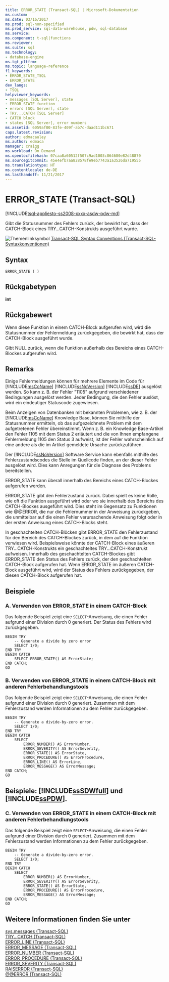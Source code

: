 ```yaml
---
title: ERROR_STATE (Transact-SQL) | Microsoft-Dokumentation
ms.custom: 
ms.date: 03/16/2017
ms.prod: sql-non-specified
ms.prod_service: sql-data-warehouse, pdw, sql-database
ms.service: 
ms.component: t-sql|functions
ms.reviewer: 
ms.suite: sql
ms.technology:
- database-engine
ms.tgt_pltfrm: 
ms.topic: language-reference
f1_keywords:
- ERROR_STATE_TSQL
- ERROR_STATE
dev_langs:
- TSQL
helpviewer_keywords:
- messages [SQL Server], state
- ERROR_STATE function
- errors [SQL Server], state
- TRY...CATCH [SQL Server]
- CATCH block
- states [SQL Server], error numbers
ms.assetid: 6059af00-83fe-409f-ab7c-daad111bc671
caps.latest.revision: 
author: edmacauley
ms.author: edmaca
manager: craigg
ms.workload: On Demand
ms.openlocfilehash: 07caa8a60512f507c9ad1003c864680e82d48870
ms.sourcegitcommit: 45e4efb7aa828578fe9eb7743a1a3526da719555
ms.translationtype: HT
ms.contentlocale: de-DE
ms.lasthandoff: 11/21/2017
---
```

# <a name="errorstate-transact-sql"></a>ERROR_STATE (Transact-SQL)
[!INCLUDE[tsql-appliesto-ss2008-xxxx-asdw-pdw-md](../../includes/tsql-appliesto-ss2008-xxxx-asdw-pdw-md.md)]

  Gibt die Statusnummer des Fehlers zurück, der bewirkt hat, dass der CATCH-Block eines TRY…CATCH-Konstrukts ausgeführt wurde.  
  
 ![Themenlinksymbol](../../database-engine/configure-windows/media/topic-link.gif "Topic link icon") [Transact-SQL Syntax Conventions (Transact-SQL-Syntaxkonventionen)](../../t-sql/language-elements/transact-sql-syntax-conventions-transact-sql.md)  
  
## <a name="syntax"></a>Syntax  
  
```  
ERROR_STATE ( )  
```  
  
## <a name="return-types"></a>Rückgabetypen  
 **int**  
  
## <a name="return-value"></a>Rückgabewert  
 Wenn diese Funktion in einem CATCH-Block aufgerufen wird, wird die Statusnummer der Fehlermeldung zurückgegeben, die bewirkt hat, dass der CATCH-Block ausgeführt wurde.  
  
 Gibt NULL zurück, wenn die Funktion außerhalb des Bereichs eines CATCH-Blockes aufgerufen wird.  
  
## <a name="remarks"></a>Remarks  
 Einige Fehlermeldungen können für mehrere Elemente im Code für [!INCLUDE[msCoName](../../includes/msconame-md.md)] [!INCLUDE[ssNoVersion](../../includes/ssnoversion-md.md)] [!INCLUDE[ssDE](../../includes/ssde-md.md)] ausgelöst werden. So kann z. B. der Fehler "1105" aufgrund verschiedener Bedingungen ausgelöst werden. Jeder Bedingung, die den Fehler auslöst, wird ein eindeutiger Statuscode zugewiesen.  
  
 Beim Anzeigen von Datenbanken mit bekannten Problemen, wie z. B. der [!INCLUDE[msCoName](../../includes/msconame-md.md)] Knowledge Base, können Sie mithilfe der Statusnummer ermitteln, ob das aufgezeichnete Problem mit dem aufgetretenen Fehler übereinstimmt. Wenn z. B. ein Knowledge Base-Artikel den Fehler 1105 mit dem Status 2 erläutert und die von Ihnen empfangene Fehlermeldung 1105 den Status 3 aufweist, ist der Fehler wahrscheinlich auf eine andere als die im Artikel gemeldete Ursache zurückzuführen.  
  
 Der [!INCLUDE[ssNoVersion](../../includes/ssnoversion-md.md)] Software Service kann ebenfalls mithilfe des Fehlerzustandscodes die Stelle im Quellcode finden, an der dieser Fehler ausgelöst wird. Dies kann Anregungen für die Diagnose des Problems bereitstellen.  
  
 ERROR_STATE kann überall innerhalb des Bereichs eines CATCH-Blockes aufgerufen werden.  
  
 ERROR_STATE gibt den Fehlerzustand zurück. Dabei spielt es keine Rolle, wie oft die Funktion ausgeführt wird oder wo sie innerhalb des Bereichs des CATCH-Blockes ausgeführt wird. Dies steht im Gegensatz zu Funktionen wie @@ERROR, die nur die Fehlernummer in der Anweisung zurückgeben, die unmittelbar auf die einen Fehler verursachende Anweisung folgt oder in der ersten Anweisung eines CATCH-Blocks steht.  
  
 In geschachtelten CATCH-Blöcken gibt ERROR_STATE den Fehlerzustand für den Bereich des CATCH-Blockes zurück, in dem auf die Funktion verwiesen wird. Beispielsweise könnte der CATCH-Block eines äußeren TRY...CATCH-Konstrukts ein geschachteltes TRY...CATCH-Konstrukt aufweisen. Innerhalb des geschachtelten CATCH-Blockes gibt ERROR_STATE den Status des Fehlers zurück, der den geschachtelten CATCH-Block aufgerufen hat. Wenn ERROR_STATE im äußeren CATCH-Block ausgeführt wird, wird der Status des Fehlers zurückgegeben, der diesen CATCH-Block aufgerufen hat.  
  
## <a name="examples"></a>Beispiele  
  
### <a name="a-using-errorstate-in-a-catch-block"></a>A. Verwenden von ERROR_STATE in einem CATCH-Block  
 Das folgende Beispiel zeigt eine `SELECT`-Anweisung, die einen Fehler aufgrund einer Division durch 0 generiert. Der Status des Fehlers wird zurückgegeben.  
  
```  
BEGIN TRY  
    -- Generate a divide by zero error  
    SELECT 1/0;  
END TRY  
BEGIN CATCH  
    SELECT ERROR_STATE() AS ErrorState;  
END CATCH;  
GO  
```  
  
### <a name="b-using-errorstate-in-a-catch-block-with-other-error-handling-tools"></a>B. Verwenden von ERROR_STATE in einem CATCH-Block mit anderen Fehlerbehandlungstools  
 Das folgende Beispiel zeigt eine `SELECT`-Anweisung, die einen Fehler aufgrund einer Division durch 0 generiert. Zusammen mit dem Fehlerzustand werden Informationen zu dem Fehler zurückgegeben.  
  
```  
BEGIN TRY  
    -- Generate a divide-by-zero error.  
    SELECT 1/0;  
END TRY  
BEGIN CATCH  
    SELECT  
        ERROR_NUMBER() AS ErrorNumber,  
        ERROR_SEVERITY() AS ErrorSeverity,  
        ERROR_STATE() AS ErrorState,  
        ERROR_PROCEDURE() AS ErrorProcedure,  
        ERROR_LINE() AS ErrorLine,  
        ERROR_MESSAGE() AS ErrorMessage;  
END CATCH;  
GO  
```  
  
## <a name="examples-includesssdwfullincludessssdwfull-mdmd-and-includesspdwincludessspdw-mdmd"></a>Beispiele: [!INCLUDE[ssSDWfull](../../includes/sssdwfull-md.md)] und [!INCLUDE[ssPDW](../../includes/sspdw-md.md)].  
  
### <a name="c-using-errorstate-in-a-catch-block-with-other-error-handling-tools"></a>C. Verwenden von ERROR_STATE in einem CATCH-Block mit anderen Fehlerbehandlungstools  
 Das folgende Beispiel zeigt eine `SELECT`-Anweisung, die einen Fehler aufgrund einer Division durch 0 generiert. Zusammen mit dem Fehlerzustand werden Informationen zu dem Fehler zurückgegeben.  
  
```  
BEGIN TRY  
    -- Generate a divide-by-zero error.  
    SELECT 1/0;  
END TRY  
BEGIN CATCH  
    SELECT  
        ERROR_NUMBER() AS ErrorNumber,  
        ERROR_SEVERITY() AS ErrorSeverity,  
        ERROR_STATE() AS ErrorState,  
        ERROR_PROCEDURE() AS ErrorProcedure,  
        ERROR_MESSAGE() AS ErrorMessage;  
END CATCH;  
GO  
```  
  
## <a name="see-also"></a>Weitere Informationen finden Sie unter  
 [sys.messages &#40;Transact-SQL&#41;](../../relational-databases/system-catalog-views/messages-for-errors-catalog-views-sys-messages.md)   
 [TRY...CATCH &#40;Transact-SQL&#41;](../../t-sql/language-elements/try-catch-transact-sql.md)   
 [ERROR_LINE &#40;Transact-SQL&#41;](../../t-sql/functions/error-line-transact-sql.md)   
 [ERROR_MESSAGE &#40;Transact-SQL&#41;](../../t-sql/functions/error-message-transact-sql.md)   
 [ERROR_NUMBER &#40;Transact-SQL&#41;](../../t-sql/functions/error-number-transact-sql.md)   
 [ERROR_PROCEDURE &#40;Transact-SQL&#41;](../../t-sql/functions/error-procedure-transact-sql.md)   
 [ERROR_SEVERITY &#40;Transact-SQL&#41;](../../t-sql/functions/error-severity-transact-sql.md)   
 [RAISERROR &#40;Transact-SQL&#41;](../../t-sql/language-elements/raiserror-transact-sql.md)   
 [@@ERROR &#40;Transact-SQL&#41;](../../t-sql/functions/error-transact-sql.md)  
  
  


